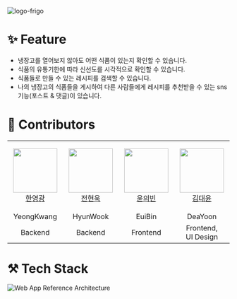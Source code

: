 ![logo-frigo](https://user-images.githubusercontent.com/87589600/155946639-fca08de1-7cd9-4c07-a727-9d330ebec834.jpeg)

# ✨ Feature
- 냉장고를 열어보지 않아도 어떤 식품이 있는지 확인할 수 있습니다.
- 식품의 유통기한에 따라 신선도를 시각적으로 확인할 수 있습니다.
- 식품들로 만들 수 있는 레시피를 검색할 수 있습니다.
- 나의 냉장고의 식품들을 게시하여 다른 사람들에게 레시피를 추천받을 수 있는 sns기능(포스트 & 댓글)이 있습니다.

# 👤 Contributors

<table>
    <tr>
        <td align="center" width="130px" height="160px">
            <a href="https://github.com/rotisj03"><img height="100px" width="100px" src="https://avatars.githubusercontent.com/u/89367209?v=4" /></a>
            <br />
            <a href="https://github.com/rotisj03">한영광</a>
        </td>
       <td align="center" width="130px" height="160px">
            <a href="https://github.com/jhwook"><img height="100px" width="100px" src="https://avatars.githubusercontent.com/u/79331437?v=4" /></a>
            <br />
            <a href="https://github.com/jhwook">전현욱</a>
        </td>
        <td align="center" width="130px" height="160px">
            <a href="https://github.com/EBinY"><img height="100px" width="100px" src="https://avatars.githubusercontent.com/u/87589600?v=4" /></a>
            <br />
           <a href="https://github.com/EBinY">윤의빈</a>
        </td>
         <td align="center" width="130px" height="160px">
            <a href="https://github.com/apeachicetea"><img height="100px" width="100px" src="https://avatars.githubusercontent.com/u/89075605?v=4" /></a>
            <br />
            <a href="https://github.com/apeachicetea">김대윤</a>
        </td>
    </tr>
    <tr>
      <td align="center">
        <a>YeongKwang</a>
       </td>
      <td align="center">
        <a>HyunWook</a>
      </td>
      <td align="center">
           <a>EuiBin</a>
        </td>
        <td align="center">
            <a>DeaYoon</a>
        </td>
    </tr>
    <tr>
      <td align="center">
        <a>Backend</a>
       </td>
      <td align="center">
        <a>Backend</a>
      </td>
      <td align="center">
           <a>Frontend</a>
        </td>
        <td align="center">
            <a>Frontend,<br>UI Design</a>
        </td>
    </tr>
</table>

# ⚒ Tech Stack

![Web App Reference Architecture](https://user-images.githubusercontent.com/89367209/156485658-4e53d288-efc7-4c16-8198-004a1ca681c5.png)



